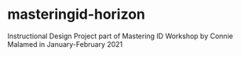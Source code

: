 # masteringid-horizon
Instructional Design Project part of Mastering ID Workshop by Connie Malamed in January-February 2021
